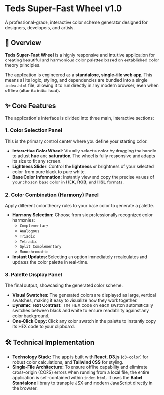 # Teds Super-Fast Wheel v1.0

A professional-grade, interactive color scheme generator designed for designers, developers, and artists.

## 🚀 Overview

**Teds Super-Fast Wheel** is a highly responsive and intuitive application for creating beautiful and harmonious color palettes based on established color theory principles.

The application is engineered as a **standalone, single-file web app**. This means all its logic, styling, and dependencies are bundled into a single `index.html` file, allowing it to run directly in any modern browser, even when offline (after its initial load).

## ✨ Core Features

The application's interface is divided into three main, interactive sections:

### 1. Color Selection Panel
This is the primary control center where you define your starting color.

-   **Interactive Color Wheel:** Visually select a color by dragging the handle to adjust **hue** and **saturation**. The wheel is fully responsive and adapts its size to fit any screen.
-   **Lightness Slider:** Control the **lightness** or brightness of your selected color, from pure black to pure white.
-   **Base Color Information:** Instantly view and copy the precise values of your chosen base color in **HEX**, **RGB**, and **HSL** formats.

### 2. Color Combination (Harmony) Panel
Apply different color theory rules to your base color to generate a palette.

-   **Harmony Selection:** Choose from six professionally recognized color harmonies:
    -   `Complementary`
    -   `Analogous`
    -   `Triadic`
    -   `Tetradic`
    -   `Split Complementary`
    -   `Monochromatic`
-   **Instant Updates:** Selecting an option immediately recalculates and updates the color palette in real-time.

### 3. Palette Display Panel
The final output, showcasing the generated color scheme.

-   **Visual Swatches:** The generated colors are displayed as large, vertical swatches, making it easy to visualize how they work together.
-   **Dynamic Text Contrast:** The HEX code on each swatch automatically switches between black and white to ensure readability against any color background.
-   **One-Click Copy:** Click any color swatch in the palette to instantly copy its HEX code to your clipboard.

## 🛠️ Technical Implementation

-   **Technology Stack:** The app is built with **React**, **D3.js** (`d3-color`) for robust color calculations, and **Tailwind CSS** for styling.
-   **Single-File Architecture:** To ensure offline capability and eliminate cross-origin (CORS) errors when running from a local file, the entire application is self-contained within `index.html`. It uses the **Babel Standalone** library to transpile JSX and modern JavaScript directly in the browser.
